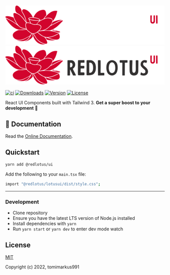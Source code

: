 ![RedLotusUI-Logo-Dark](.github/logo-dark-mode.svg#gh-dark-mode-only)
![RedLotusUI-Logo-Light](.github/logo-light-mode.svg#gh-light-mode-only)

<p>
  <a href="https://github.com/redlotus-io/ui/actions/workflows/release-package.yml"><img src="https://github.com/tomimarkus991/lotusui/actions/workflows/release-package.yml/badge.svg?branch=main&event=push" alt="ci"></a>
  <a href="https://www.npmjs.com/package/@redlotus/ui"><img src="https://badgen.net/npm/dm/@redlotus/ui" alt="Downloads"></a>
  <a href="https://www.npmjs.com/package/@redlotus/ui"><img src="https://badgen.net/npm/v/@redlotus/ui/latest" alt="Version"></a>
  <a href="https://www.npmjs.com/package/@redlotus/ui"><img src="https://badgen.net/npm/license/@redlotus/ui" alt="License"></a>
</p>

React UI Components built with Tailwind 3. **Get a super boost to your development** 🚀

## 📖 Documentation
Read the <a href="">Online Documentation</a>.

## Quickstart
```bash
yarn add @redlotus/ui
```
Add the following to your `main.tsx` file:

```bash
import "@redlotus/lotusui/dist/style.css";
```

---

### Development

- Clone repository
- Ensure you have the latest LTS version of Node.js installed
- Install dependencies with `yarn`
- Run `yarn start` or `yarn dev` to enter dev mode watch

## License

[MIT](./LICENSE)

Copyright (c) 2022, tomimarkus991
